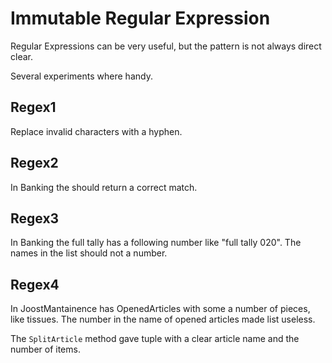 # Immutable Regular Expression

Regular Expressions can be very useful, but the pattern is not always direct clear.

Several experiments where handy.

## Regex1
Replace invalid characters with a hyphen.

## Regex2
In Banking the should return a correct match.

## Regex3
In Banking the full tally has a following number like "full tally 020". The names in the list
should not a number. 

## Regex4

In JoostMantainence has OpenedArticles with some a number of pieces, like tissues.
The number in the name of opened articles made list useless.

The `SplitArticle` method gave tuple with a clear article name and the number of items.
